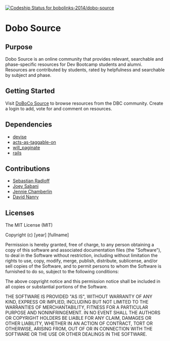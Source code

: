 [ ![Codeship Status for bobolinks-2014/dobo-source](https://www.codeship.io/projects/a4bd0af0-10f1-0132-455e-4ed0225ce9a8/status)](https://www.codeship.io/projects/32933)
# Dobo Source

## Purpose

Dobo Source is an online community that provides relevant, searchable and phase-specific resources for Dev Bootcamp students and alumni.  Resources are contributed by students, rated by helpfulness and searchable by subject and phase.  

## Getting Started

Visit [DoBoCo Source](http://secret-stream-1737.herokuapp.com/) to browse resources from the DBC community.  Create a login to add, vote for and comment on resources.  

## Dependencies

* [devise](https://github.com/plataformatec/devise) 
* [acts-as-taggable-on](https://github.com/mbleigh/acts-as-taggable-on)
* [will_paginate](https://github.com/mislav/will_paginate)
* [rails](https://github.com/rails/rails)

## Contributions
* [Sebastian Radloff](https://github.com/sradloff23)
* [Joey Sabani](https://github.com/axhi)
* [Jennie Chamberlin](https://github.com/littleredninja)
* [David Nanry](https://github.com/DNanry)

## Licenses
The MIT License (MIT)

Copyright (c) [year] [fullname]

Permission is hereby granted, free of charge, to any person obtaining a copy
of this software and associated documentation files (the "Software"), to deal
in the Software without restriction, including without limitation the rights
to use, copy, modify, merge, publish, distribute, sublicense, and/or sell
copies of the Software, and to permit persons to whom the Software is
furnished to do so, subject to the following conditions:

The above copyright notice and this permission notice shall be included in all
copies or substantial portions of the Software.

THE SOFTWARE IS PROVIDED "AS IS", WITHOUT WARRANTY OF ANY KIND, EXPRESS OR
IMPLIED, INCLUDING BUT NOT LIMITED TO THE WARRANTIES OF MERCHANTABILITY,
FITNESS FOR A PARTICULAR PURPOSE AND NONINFRINGEMENT. IN NO EVENT SHALL THE
AUTHORS OR COPYRIGHT HOLDERS BE LIABLE FOR ANY CLAIM, DAMAGES OR OTHER
LIABILITY, WHETHER IN AN ACTION OF CONTRACT, TORT OR OTHERWISE, ARISING FROM,
OUT OF OR IN CONNECTION WITH THE SOFTWARE OR THE USE OR OTHER DEALINGS IN THE
SOFTWARE.
